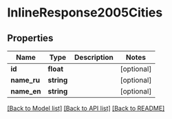 # InlineResponse2005Cities

## Properties
Name | Type | Description | Notes
------------ | ------------- | ------------- | -------------
**id** | **float** |  | [optional] 
**name_ru** | **string** |  | [optional] 
**name_en** | **string** |  | [optional] 

[[Back to Model list]](../../README.md#documentation-for-models) [[Back to API list]](../../README.md#documentation-for-api-endpoints) [[Back to README]](../../README.md)

